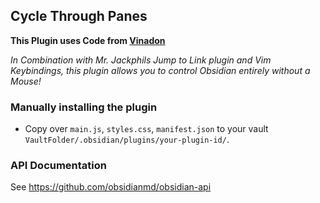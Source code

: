 ## Cycle Through Panes

__This Plugin uses Code from [Vinadon](https://github.com/Vinzent03)__

_In Combination with Mr. Jackphils Jump to Link plugin and Vim Keybindings, this plugin allows you to control Obsidian entirely without a Mouse!_

### Manually installing the plugin

- Copy over `main.js`, `styles.css`, `manifest.json` to your vault `VaultFolder/.obsidian/plugins/your-plugin-id/`.

### API Documentation

See https://github.com/obsidianmd/obsidian-api
